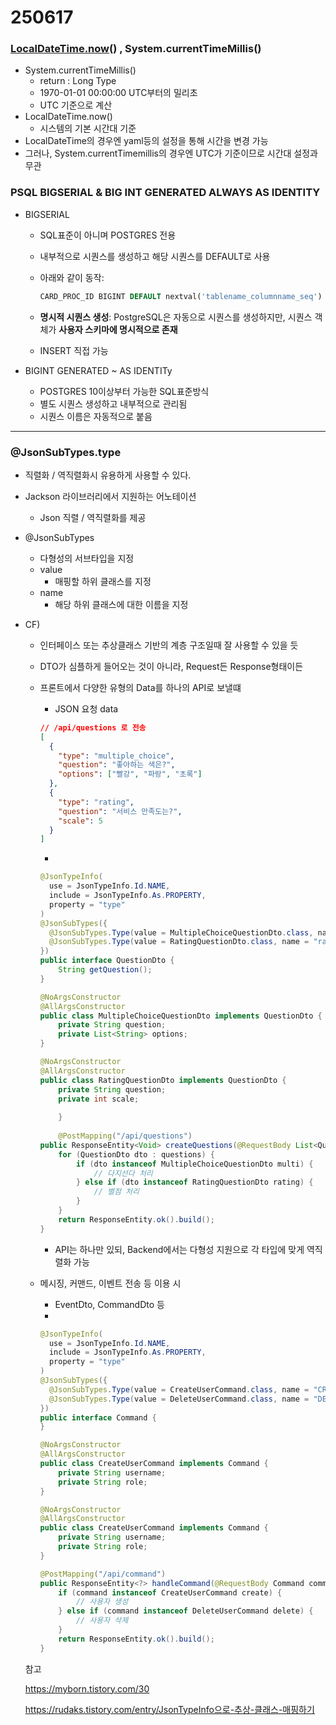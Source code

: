 # 250617



### [LocalDateTime.now](http://LocalDateTime.now)() , System.currentTimeMillis()

- System.currentTimeMillis()
  - return : Long Type
  - 1970-01-01 00:00:00 UTC부터의 밀리초
  - UTC 기준으로 계산
- LocalDateTime.now()
  - 시스템의 기본 시간대 기준
- LocalDateTime의 경우엔 yaml등의 설정을 통해 시간을 변경 가능
- 그러나, System.currentTimemillis의 경우엔 UTC가 기준이므로 시간대 설정과 무관

### PSQL BIGSERIAL & BIG INT GENERATED ALWAYS AS IDENTITY

- BIGSERIAL

  - SQL표준이 아니며 POSTGRES 전용

  - 내부적으로 시퀀스를 생성하고 해당 시퀀스를 DEFAULT로 사용

  - 아래와 같이 동작:

    ```sql
    CARD_PROC_ID BIGINT DEFAULT nextval('tablename_columnname_seq')
    ```

  - **명시적 시퀀스 생성**: PostgreSQL은 자동으로 시퀀스를 생성하지만, 시퀀스 객체가 **사용자 스키마에 명시적으로 존재**

  - INSERT 직접 가능

- BIGINT GENERATED  ~ AS IDENTITy

  - POSTGRES 10이상부터 가능한 SQL표준방식
  - 별도 시퀀스 생성하고 내부적으로 관리됨
  - 시퀀스 이름은 자동적으로 붙음

------

### @JsonSubTypes.type

- 직렬화 / 역직렬화시 유용하게 사용할 수 있다.

- Jackson 라이브러리에서 지원하는 어노테이션

  - Json 직렬 / 역직렬화를 제공

- @JsonSubTypes

  - 다형성의 서브타입을 지정
  - value
    - 매핑할 하위 클래스를 지정
  - name
    - 해당 하위 클래스에 대한 이름을 지정

- CF)

  - 인터페이스 또는 추상클래스 기반의 계층 구조일때 잘 사용할 수 있을 듯

  - DTO가 심플하게 들어오는 것이 아니라, Request든 Response형태이든

  - 프론트에서 다양한 유형의 Data를 하나의 API로 보낼떄

    - JSON 요청 data

    ```json
    // /api/questions 로 전송
    [
      {
        "type": "multiple_choice",
        "question": "좋아하는 색은?",
        "options": ["빨강", "파랑", "초록"]
      },
      {
        "type": "rating",
        "question": "서비스 만족도는?",
        "scale": 5
      }
    ]
    ```

    - 

    ```java
    @JsonTypeInfo(
      use = JsonTypeInfo.Id.NAME,
      include = JsonTypeInfo.As.PROPERTY,
      property = "type"
    )
    @JsonSubTypes({
      @JsonSubTypes.Type(value = MultipleChoiceQuestionDto.class, name = "multiple_choice"),
      @JsonSubTypes.Type(value = RatingQuestionDto.class, name = "rating")
    })
    public interface QuestionDto {
        String getQuestion();
    }
    
    @NoArgsConstructor
    @AllArgsConstructor
    public class MultipleChoiceQuestionDto implements QuestionDto {
        private String question;
        private List<String> options;
    }
    
    @NoArgsConstructor
    @AllArgsConstructor
    public class RatingQuestionDto implements QuestionDto {
        private String question;
        private int scale;
        
        }
        
        @PostMapping("/api/questions")
    public ResponseEntity<Void> createQuestions(@RequestBody List<QuestionDto> questions) {
        for (QuestionDto dto : questions) {
            if (dto instanceof MultipleChoiceQuestionDto multi) {
                // 다지선다 처리
            } else if (dto instanceof RatingQuestionDto rating) {
                // 별점 처리
            }
        }
        return ResponseEntity.ok().build();
    }
    ```

    - API는 하나만 있되, Backend에서는 다형성 지원으로 각 타입에 맞게 역직렬화 가능

  - 메시징, 커맨드, 이벤트 전송 등 이용 시

    - EventDto, CommandDto 등
    - 

    ```java
    @JsonTypeInfo(
      use = JsonTypeInfo.Id.NAME,
      include = JsonTypeInfo.As.PROPERTY,
      property = "type"
    )
    @JsonSubTypes({
      @JsonSubTypes.Type(value = CreateUserCommand.class, name = "CREATE_USER"),
      @JsonSubTypes.Type(value = DeleteUserCommand.class, name = "DELETE_USER")
    })
    public interface Command {
    }
    
    @NoArgsConstructor
    @AllArgsConstructor
    public class CreateUserCommand implements Command {
        private String username;
        private String role;
    }
    
    @NoArgsConstructor
    @AllArgsConstructor
    public class CreateUserCommand implements Command {
        private String username;
        private String role;
    }
    
    @PostMapping("/api/command")
    public ResponseEntity<?> handleCommand(@RequestBody Command command) {
        if (command instanceof CreateUserCommand create) {
            // 사용자 생성
        } else if (command instanceof DeleteUserCommand delete) {
            // 사용자 삭제
        }
        return ResponseEntity.ok().build();
    }
    ```

  참고

  https://myborn.tistory.com/30

  https://rudaks.tistory.com/entry/JsonTypeInfo으로-추상-클래스-매핑하기